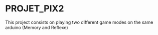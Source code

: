 # PROJET_PIX2
 This project consists on playing two different game modes on the same arduino (Memory and Reflexe)
